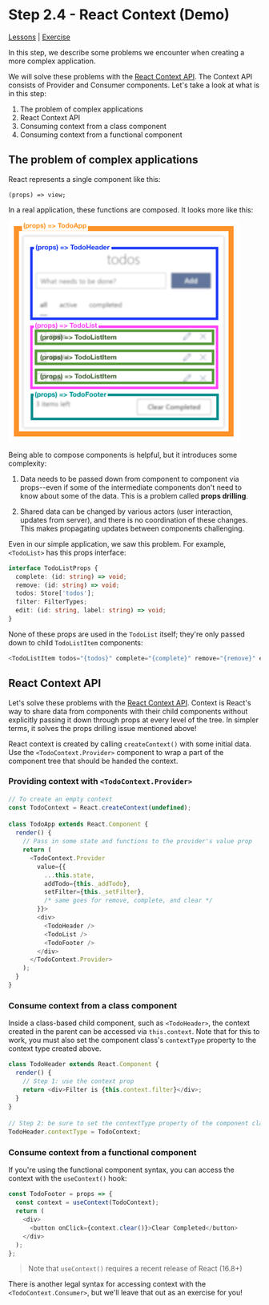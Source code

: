 # Step 2.4 - React Context (Demo)

[Lessons](../../) | [Exercise](../exercise/)

In this step, we describe some problems we encounter when creating a more complex application.

We will solve these problems with the [React Context API](https://reactjs.org/docs/context.html). The Context API consists of Provider and Consumer components. Let's take a look at what is in this step:

1. The problem of complex applications
2. React Context API
3. Consuming context from a class component
4. Consuming context from a functional component

## The problem of complex applications

React represents a single component like this:

```
(props) => view;
```

In a real application, these functions are composed. It looks more like this:

![](../../assets/todo-components.png)

Being able to compose components is helpful, but it introduces some complexity:

1. Data needs to be passed down from component to component via props--even if some of the intermediate components don't need to know about some of the data. This is a problem called **props drilling**.

2. Shared data can be changed by various actors (user interaction, updates from server), and there is no coordination of these changes. This makes propagating updates between components challenging.

Even in our simple application, we saw this problem. For example, `<TodoList>` has this props interface:

```ts
interface TodoListProps {
  complete: (id: string) => void;
  remove: (id: string) => void;
  todos: Store['todos'];
  filter: FilterTypes;
  edit: (id: string, label: string) => void;
}
```

None of these props are used in the `TodoList` itself; they're only passed down to child `TodoListItem` components:

```js
<TodoListItem todos="{todos}" complete="{complete}" remove="{remove}" edit="{edit}" />
```

## React Context API

Let's solve these problems with the [React Context API](https://reactjs.org/docs/context.html). Context is React's way to share data from components with their child components without explicitly passing it down through props at every level of the tree. In simpler terms, it solves the props drilling issue mentioned above!

React context is created by calling `createContext()` with some initial data. Use the `<TodoContext.Provider>` component to wrap a part of the component tree that should be handed the context.

### Providing context with `<TodoContext.Provider>`

```js
// To create an empty context
const TodoContext = React.createContext(undefined);

class TodoApp extends React.Component {
  render() {
    // Pass in some state and functions to the provider's value prop
    return (
      <TodoContext.Provider
        value={{
          ...this.state,
          addTodo={this._addTodo},
          setFilter={this._setFilter},
          /* same goes for remove, complete, and clear */
        }}>
        <div>
          <TodoHeader />
          <TodoList />
          <TodoFooter />
        </div>
      </TodoContext.Provider>
    );
  }
}
```

### Consume context from a class component

Inside a class-based child component, such as `<TodoHeader>`, the context created in the parent can be accessed via `this.context`. Note that for this to work, you must also set the component class's `contextType` property to the context type created above.

```js
class TodoHeader extends React.Component {
  render() {
    // Step 1: use the context prop
    return <div>Filter is {this.context.filter}</div>;
  }
}

// Step 2: be sure to set the contextType property of the component class
TodoHeader.contextType = TodoContext;
```

### Consume context from a functional component

If you're using the functional component syntax, you can access the context with the `useContext()` hook:

```js
const TodoFooter = props => {
  const context = useContext(TodoContext);
  return (
    <div>
      <button onClick={context.clear()}>Clear Completed</button>
    </div>
  );
};
```

> Note that `useContext()` requires a recent release of React (16.8+)

There is another legal syntax for accessing context with the `<TodoContext.Consumer>`, but we'll leave that out as an exercise for you!
